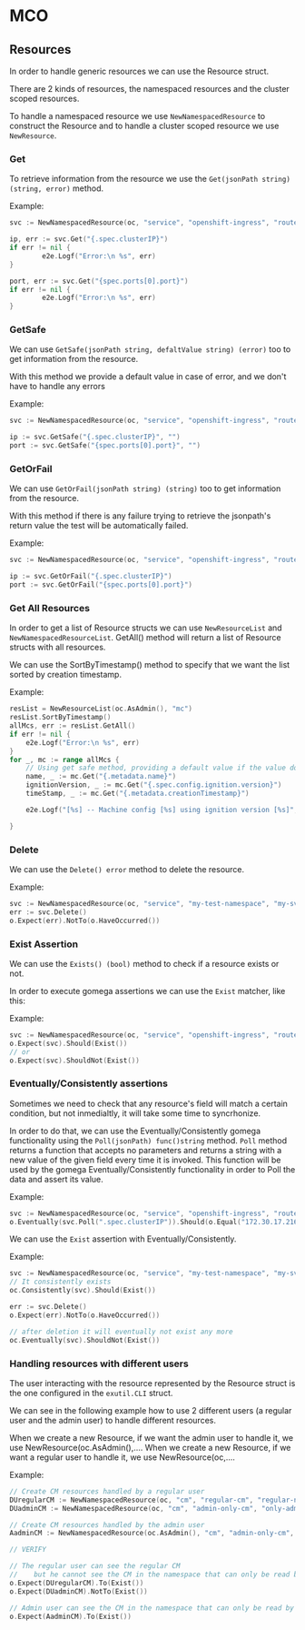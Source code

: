# MCO

## Resources

In order to handle generic resources we can use the Resource struct. 

There are 2 kinds of resources, the namespaced resources and the cluster scoped resources.

To handle a namespaced resource we use  `NewNamespacedResource`  to construct the Resource and to handle a cluster scoped resource we use `NewResource`.


### Get

To retrieve information from the resource we use the `Get(jsonPath string) (string, error)` method.

Example:

```go
svc := NewNamespacedResource(oc, "service", "openshift-ingress", "router-default")

ip, err := svc.Get("{.spec.clusterIP}")
if err != nil {
        e2e.Logf("Error:\n %s", err)
}

port, err := svc.Get("{spec.ports[0].port}")
if err != nil {
        e2e.Logf("Error:\n %s", err)
}

```


### GetSafe

We can use `GetSafe(jsonPath string, defaltValue string) (error)` too to get information from the resource.

With this method we provide a default value in case of error, and we don't have to handle any errors

Example:

```go
svc := NewNamespacedResource(oc, "service", "openshift-ingress", "router-default")

ip := svc.GetSafe("{.spec.clusterIP}", "")
port := svc.GetSafe("{spec.ports[0].port}", "")
```


### GetOrFail

We can use `GetOrFail(jsonPath string) (string)` too to get information from the resource.

With this method if there is any failure trying to retrieve the jsonpath's return value the test will be automatically failed.

Example:

```go
svc := NewNamespacedResource(oc, "service", "openshift-ingress", "router-default")

ip := svc.GetOrFail("{.spec.clusterIP}")
port := svc.GetOrFail("{spec.ports[0].port}")
```


### Get All Resources

In order to get a list of Resource structs we can use  `NewResourceList` and `NewNamespacedResourceList`. GetAll() method will return a list of Resource structs with all resources.

We can use the SortByTimestamp() method to specify that we want the list sorted by creation timestamp.

Example:

```go
resList = NewResourceList(oc.AsAdmin(), "mc")
resList.SortByTimestamp()
allMcs, err := resList.GetAll()
if err != nil {
	e2e.Logf("Error:\n %s", err)
}
for _, mc := range allMcs {
	// Using get safe method, providing a default value if the value does not exit
	name, _ := mc.Get("{.metadata.name}")
	ignitionVersion, _ := mc.Get("{.spec.config.ignition.version}")
	timeStamp, _ := mc.Get("{.metadata.creationTimestamp}")

	e2e.Logf("[%s] -- Machine config [%s] using ignition version [%s]", timeStamp, name, ignitionVersion)

}
```


### Delete

We can use the `Delete() error` method to delete the resource.

Example:

```go
svc := NewNamespacedResource(oc, "service", "my-test-namespace", "my-svc-name")
err := svc.Delete()
o.Expect(err).NotTo(o.HaveOccurred())
```


### Exist Assertion

We can use the `Exists() (bool)` method to check if a resource exists or not.

In order to execute gomega assertions we can use the `Exist` matcher, like this:

Example:

```go
svc := NewNamespacedResource(oc, "service", "openshift-ingress", "router-default")
o.Expect(svc).Should(Exist())
// or
o.Expect(svc).ShouldNot(Exist())
```


### Eventually/Consistently assertions

Sometimes we need to check that any resource's field will match a certain condition, but not inmedialtly, it will take some time to syncrhonize.

In order to do that, we can use the Eventually/Consistently gomega functionality using the `Poll(jsonPath) func()string` method. `Poll` method returns a function that accepts no parameters and returns a string with a new value of the given field every time it is invoked. This function will be used by the gomega Eventually/Consistently functionality in order to Poll the data and assert its value.

Example:

```go
svc := NewNamespacedResource(oc, "service", "openshift-ingress", "router-default")
o.Eventually(svc.Poll(".spec.clusterIP")).Should(o.Equal("172.30.17.216"))
```

We can use the `Exist` assertion with Eventually/Consistently.

Example:

```go
svc := NewNamespacedResource(oc, "service", "my-test-namespace", "my-svc-name")
// It consistently exists
oc.Consistently(svc).Should(Exist())

err := svc.Delete()
o.Expect(err).NotTo(o.HaveOccurred())

// after deletion it will eventually not exist any more
oc.Eventually(svc).ShouldNot(Exist())

```


### Handling resources with different users

The user interacting with the resource represented by the Resource struct is the one configured in the `exutil.CLI` struct.

We can see in the following example how to use 2 different users (a regular user and the admin user) to handle different resources.

When we create a new Resource, if we want the admin user to handle it, we use NewResource(oc.AsAdmin(),....
When we create a new Resource, if we want a regular user to handle it, we use NewResource(oc,....

Example:

```go
// Create CM resources handled by a regular user
DUregularCM := NewNamespacedResource(oc, "cm", "regular-cm", "regular-namespace")                 // a CM that can be read by a regular user
DUadminCM := NewNamespacedResource(oc, "cm", "admin-only-cm", "only-admin-can-read-namespace")    // a CM that can be read only by admin

// Create CM resources handled by the admin user
AadminCM := NewNamespacedResource(oc.AsAdmin(), "cm", "admin-only-cm", "only-admin-can-read-namespace")      // a CM that can be read only by admin

// VERIFY

// The regular user can see the regular CM
//    but he cannot see the CM in the namespace that can only be read by admin
o.Expect(DUregularCM).To(Exist())
o.Expect(DUadminCM).NotTo(Exist())

// Admin user can see the CM in the namespace that can only be read by admin
o.Expect(AadminCM).To(Exist())
```
